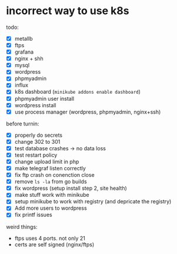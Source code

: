 # incorrect way to use k8s

todo:
- [X] metallb
- [X] ftps
- [X] grafana
- [X] nginx + shh
- [X] mysql
- [X] wordpress
- [X] phpmyadmin
- [X] influx
- [X] k8s dashboard (`minikube addons enable dashboard`)
- [X] phpmyadmin user install
- [X] wordpress install
- [X] use process manager (wordpress, phpmyadmin, nginx+ssh)

before turnin:
- [X] properly do secrets
- [X] change 302 to 301
- [X] test database crashes -> no data loss
- [X] test restart policy
- [X] change upload limit in php
- [X] make telegraf listen correctly
- [X] fix ftp crash on conenction close
- [X] remove `ls -la` from go builds
- [X] fix wordpress (setup install step 2, site health)
- [X] make stuff work with minikube
- [X] setup minikube to work with registry (and depricate the registry)
- [X] Add more users to wordpress
- [X] fix printf issues

weird things:
 - ftps uses 4 ports. not only 21
 - certs are self signed (nginx/ftps)
